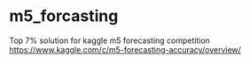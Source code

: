 # m5_forcasting
Top 7% solution for kaggle m5 forecasting competition
https://www.kaggle.com/c/m5-forecasting-accuracy/overview/
